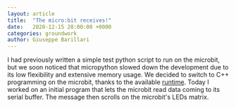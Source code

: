 ```yaml
---
layout: article
title:  "The micro:bit receives!"
date:   2020-12-15 20:00:00 +0000
categories: groundwork
author: Giuseppe Barillari
---
```


I had previously written a simple test python script to run on the microbit, but we soon noticed that micropython slowed down the development due to its low flexibility and extensive memory usage. We decided to switch to C++ programming on the microbit, thanks to the available [runtime][run]. Today I worked on an initial program that lets the microbit read data coming to its serial buffer. The message then scrolls on the microbit's LEDs matrix.

[run]: https://tech.microbit.org/software/runtime/
